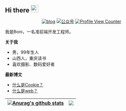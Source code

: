 <h2 style="margin: 0 auto;"> Hi there <a href="https://leeboo.live/"  target="_blank"><img src="https://media.giphy.com/media/hvRJCLFzcasrR4ia7z/giphy.gif" width="25px"></a></h2>


<p align="center">
  <a href="https://leeboo.live/" target="_blank"><img src="https://img.shields.io/badge/blog-leeboo.live-blueviolet.svg" alt="blog"></a>
  <a href="#"><img src="https://img.shields.io/badge/微信公众号-薄荷车站-succes.svg" alt="公众号"></a>
  <a href="https://github.com/imboni" target="_blank"><img src="https://komarev.com/ghpvc/?username=imboni" alt="Profile View Counter"></a>
</p>


我是Boni，一名准前端开发工程师。

**关于我**

- 男，99年生人
- 山西人，重庆读书
- 喜欢摄影、数码爱好者

**最新博文**

- [什么是Cookie？](https://leeboo.live/index.php/archives/13/)
- [什么是web？](https://leeboo.live/index.php/archives/10/)
  


| <a href="https://github.com/imboni/github-readme-stats"><img align="center" src="https://github-readme-stats.vercel.app/api?username=imboni&show_icons=true&hide_border=true" alt="Anurag's github stats" /></a> | <a href="https://github.com/imboni/github-readme-stats"><img align="center" src="https://github-readme-stats.vercel.app/api/top-langs/?username=imboni&layout=compact&hide_border=true" /></a> |
| ------------- | ------------- |
